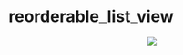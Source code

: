 # reorderable_list_view

<div align="center">
  <img src="https://github.com/phferreira/assets/blob/master/gifs/reorderable_list_view.gif"/>
</div>
